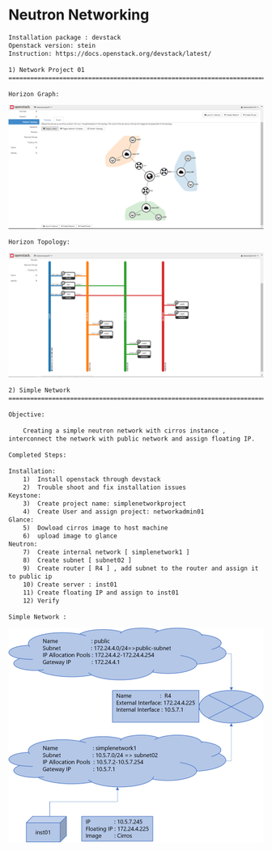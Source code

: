 # Neutron Networking
  
    Installation package : devstack
    Openstack version: stein
    Instruction: https://docs.openstack.org/devstack/latest/
    
    1) Network Project 01
    ==============================================================================================
    
    Horizon Graph:
![networkproject01_graph](networkproject01/networkproject01_graph.PNG)

    Horizon Topology:
![networkproject01_topology](networkproject01/networkproject01_topology.PNG)
    
    
    2) Simple Network 
    ==============================================================================================
    
    Objective: 
    
        Creating a simple neutron network with cirros instance , interconnect the network with public network and assign floating IP.
    
    Completed Steps: 
    
    Installation: 
        1)  Install openstack through devstack
        2)  Trouble shoot and fix installation issues
    Keystone: 
        3)  Create project name: simplenetworkproject
        4)  Create User and assign project: networkadmin01
    Glance: 
        5)  Dowload cirros image to host machine
        6)  upload image to glance
    Neutron: 
        7)  Create internal network [ simplenetwork1 ]
        8)  Create subnet [ subnet02 ]
        9)  Create router [ R4 ] , add subnet to the router and assign it to public ip
        10) Create server : inst01
        11) Create floating IP and assign to inst01
        12) Verify

    Simple Network : 
 
 ![network1](simple_network/network1.png)
